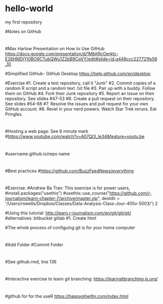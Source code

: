 # hello-world
my first repository

#Notes on GitHub
#
#Max Harlow Presentation on How to Use GitHub
https://docs.google.com/presentation/d/1MbltRcOerktc-E26HMDjYj0BO9CTubQWu1Z2bB9CpVY/edit#slide=id.g448ccc227721fe56_10

#Simplified GitHub- GitHub Desktop
https://help.github.com/en/desktop

#Exercise
#1. Create a test repository, call it "Junk"
#2. Commit copies of a random R script and a random text .txt file
#3. Pair up with a buddy. Follow them on GitHub
#4. Fork their Junk repository
#5. Report an Issue on their repository. See slides #47-53
#6. Create a pull request on their repository. See slides #54-68
#7. Resolve the issues and pull request for your own GitHub account.
#8. Revel in your nerd powers. Watch Star Trek reruns. Eat Pringles.
#

#Hosting a web page: See 6 minute mark
#https://www.youtube.com/watch?v=A07QI3_Ie34&feature=youtu.be
#
#username.github.io/repo name
#
#Best practices 
#https://github.com/BuzzFeedNews/everything
#
#Exercise:
#Andrew Ba Tran: This exercise is for power users, 
#install.packages("usethis")
#usethis::use_course("https://github.com/r-journalism/learn-chapter-7/archive/master.zip", destdir =  '/Users/rswells/Dropbox/Classes/Data-Analysis-Class-Jour-405v-5003/')
2

#Using this tutorial: http://learn.r-journalism.com/en/git/git/git/
#alternatives: bitbucket gitlab
#1. Create html




#The whole process of configuing git is for your home computer
#
#Add Folder
#Commit Folder
#
#See github.rmd, line 136


#
#Interactive exercise to learn git branching: https://learngitbranching.js.org/

#
#github for for the useR
https://happygitwithr.com/index.html
